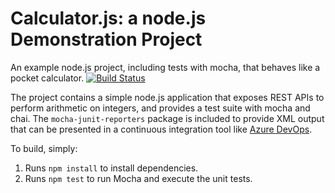 Calculator.js: a node.js Demonstration Project
==============================================
An example node.js project, including tests with mocha, that behaves like
a pocket calculator.
[![Build Status](https://dev.azure.com/springmountainsoftware/Integrating%20External%20Source%20Control%20with%20Azure%20Pipelines/_apis/build/status/zuc704.calculator?branchName=master)](https://dev.azure.com/springmountainsoftware/Integrating%20External%20Source%20Control%20with%20Azure%20Pipelines/_build/latest?definitionId=3&branchName=master)

The project contains a simple node.js application that exposes REST APIs
to perform arithmetic on integers, and provides a test suite with mocha
and chai.  The `mocha-junit-reporters` package is included to provide XML
output that can be presented in a continuous integration tool like
[Azure DevOps](https://azure.com/devops).

To build, simply:

1. Runs `npm install` to install dependencies.
2. Runs `npm test` to run Mocha and execute the unit tests.


